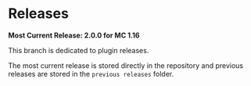# Releases
**Most Current Release: 2.0.0 for MC 1.16**

This branch is dedicated to plugin releases.

The most current release is stored directly in the repository and previous releases are stored in 
the `previous releases` folder.
